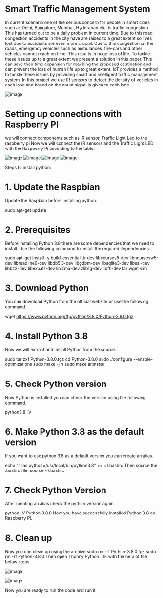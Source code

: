 # Smart Traffic Management System
In current scenario one of the serious concern
for people in smart cities such as Delhi, Bangalore, Mumbai,
Hyderabad etc. is traffic congestion. This has turned out to be
a daily problem in current time. Due to this road congestion
accidents in the city have are raised to a great extent so lives
lost due to accidents are even more crucial. Due to this
congestion on the roads, emergency vehicles such as
ambulances, fire-cars and other vehicles cannot reach on time.
This results in huge loss of life. To tackle these issues up to a
great extent we present a solution in this paper.  This can
save their time expansion for reaching the proposed
destination and can prevent the loss of human life up to great
extent. IoT provides a method to tackle these issues by
providing smart and intelligent traffic management system. 
In this project we use IR sensors to detect the density of
vehicles in each lane and based on the count signal is given to each lane 

![image](https://github.com/Sabbani-Nandini/SmartTrafficManagementSystem/assets/93151923/dab8df60-0d8f-4f21-9e17-5a0d98f64336)



# Setting up connections with Raspberry PI
we will connect components such as IR sensor, Traffic Light Led to the raspberry pi Now we will connect the IR sensors and the Traffic Light LED with the Raspberry Pi according to the table:

![image](https://github.com/Sabbani-Nandini/SmartTrafficManagementSystem/assets/93151923/4c51d074-b63f-4164-95e1-e1eff4193f8b)
![image](https://github.com/Sabbani-Nandini/SmartTrafficManagementSystem/assets/93151923/ae8cc58f-dbbd-4b91-a1f2-bae020b77111)
![image](https://github.com/Sabbani-Nandini/SmartTrafficManagementSystem/assets/93151923/f8c0f432-b7c2-41b8-b181-cd29fc522b1b)
![image](https://github.com/Sabbani-Nandini/SmartTrafficManagementSystem/assets/93151923/24a9aca3-0fca-408e-be79-71349c51d1a4)








Steps to install python:
# 1. Update the Raspbian
Update the Raspbian before installing python.

sudo apt-get update

# 2. Prerequisites
Before installing Python 3.8 there are some dependencies that we need to install. Use
the following command to install the required dependencies.

sudo apt-get install -y build-essential tk-dev libncurses5-dev libncursesw5-dev
libreadline6-dev libdb5.3-dev libgdbm-dev libsqlite3-dev libssl-dev libbz2-dev
libexpat1-dev liblzma-dev zlib1g-dev libffi-dev tar wget vim
# 3. Download Python
You can download Python from the official website or use the following command.

wget https://www.python.org/ftp/python/3.8.0/Python-3.8.0.tgz
# 4. Install Python 3.8
Now we will extract and install Python from the source.

sudo tar zxf Python-3.8.0.tgz
cd Python-3.8.0
sudo ./configure --enable-optimizations
sudo make -j 4
sudo make altinstall
# 5. Check Python version
Now Python is installed you can check the version using the following command.

python3.8 -V
# 6. Make Python 3.8 as the default version
If you want to use python 3.8 as a default version you can create an alias.

echo "alias
python=/usr/local/bin/python3.8" >> ~/.bashrc
Then source the .bashrc file.
source ~/.bashrc
# 7. Check Python Version
After creating an alias check the python version again.

python -V
Python 3.8.0
Now you have successfully installed Python 3.8 on Raspberry Pi.
# 8. Clean up
Now you can clean up using the archive
sudo rm -rf Python-3.8.0.tgz
sudo rm -rf Python-3.8.0
Then open Thonny Python IDE with the help of the below steps

![image](https://github.com/Sabbani-Nandini/SmartTrafficManagementSystem/assets/93151923/622896e0-c5b0-454d-b59d-01ad062292fb)

![image](https://github.com/Sabbani-Nandini/SmartTrafficManagementSystem/assets/93151923/8859363d-4094-43ca-b476-784737149dea)

Now you are ready to run the code and run it 


